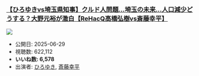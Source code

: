 ### [【ひろゆきvs埼玉県知事】クルド人問題…埼玉の未来…人口減少どうする？大野元裕が激白【ReHacQ高橋弘樹vs斎藤幸平】](https://www.youtube.com/watch?v=P4fSrMP3Kcc)
[![](https://img.youtube.com/vi/P4fSrMP3Kcc/sddefault.jpg)](https://www.youtube.com/watch?v=P4fSrMP3Kcc)
-   公開日: 2025-06-29
-   視聴数: 622,112
-   **いいね数: 6,578**
-   出演者: [ひろゆき](/rehacq_fan/people/ひろゆき "wikilink"), [斎藤幸平](/rehacq_fan/people/斎藤幸平 "wikilink")
